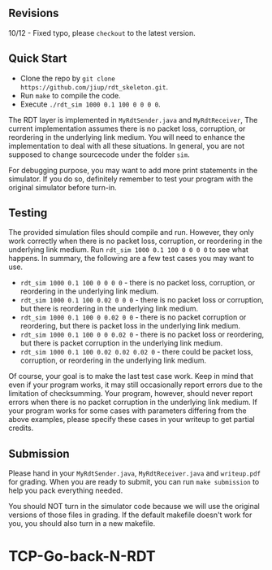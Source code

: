 ## Revisions
10/12 - Fixed typo, please `checkout` to the latest version.

## Quick Start
- Clone the repo by `git clone https://github.com/jiup/rdt_skeleton.git`.
- Run `make` to compile the code.
- Execute `./rdt_sim 1000 0.1 100 0 0 0 0`.

The RDT layer is implemented in `MyRdtSender.java` and `MyRdtReceiver`, The current implementation assumes there is no packet loss, corruption, or reordering in the underlying link medium. You will need to enhance the implementation to deal with all these situations. In general, you are not supposed to change sourcecode under the folder `sim`.

For debugging purpose, you may want to add more print statements in the simulator. If you do so, definitely remember to test your program with the original simulator before turn-in.


## Testing
The provided simulation files should compile and run. However, they only work correctly when there is no packet loss, corruption, or reordering in the underlying link medium. Run `rdt_sim 1000 0.1 100 0 0 0 0` to see what happens. In summary, the following are a few test cases you may want to use.

- `rdt_sim 1000 0.1 100 0 0 0 0` - there is no packet loss, corruption, or reordering in the underlying link medium.
- `rdt_sim 1000 0.1 100 0.02 0 0 0` - there is no packet loss or corruption, but there is reordering in the underlying link medium.
- `rdt_sim 1000 0.1 100 0 0.02 0 0` - there is no packet corruption or reordering, but there is packet loss in the underlying link medium.
- `rdt_sim 1000 0.1 100 0 0 0.02 0` - there is no packet loss or reordering, but there is packet corruption in the underlying link medium.
- `rdt_sim 1000 0.1 100 0.02 0.02 0.02 0` - there could be packet loss, corruption, or reordering in the underlying link medium.

Of course, your goal is to make the last test case work. Keep in mind that even if your program works, it may still occasionally report errors due to the limitation of checksumming. Your program, however, should never report errors when there is no packet corruption in the underlying link medium. If your program works for some cases with parameters differing from the above examples, please specify these cases in your writeup to get partial credits.


## Submission
Please hand in your `MyRdtSender.java`, `MyRdtReceiver.java` and `writeup.pdf` for grading. When you are ready to submit, you can run `make submission` to help you pack everything needed.

You should NOT turn in the simulator code because we will use the original versions of those files in grading. If the default makefile doesn't work for you, you should also turn in a new makefile.
# TCP-Go-back-N-RDT

